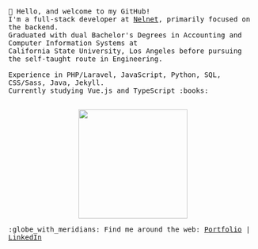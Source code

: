 
<samp>  
👋 Hello, and welcome to my GitHub!
  <br>I'm a full-stack developer at <a href="https://www.nelnet.com/welcome">Nelnet</a>, primarily focused on the backend.
  <br> Graduated with dual Bachelor's Degrees in Accounting and Computer Information Systems at
  <br> California State University, Los Angeles before pursuing the self-taught route in Engineering.
  <br>
  <br> Experience in PHP/Laravel, JavaScript, Python, SQL, CSS/Sass, Java, Jekyll.
  <br> Currently studying Vue.js and TypeScript :books:<br><br>
  <p align="center">
  <img src="https://media.giphy.com/media/yALcFbrKshfoY/giphy.gif" width="220px">
  </p>
:globe_with_meridians: Find me around the web: <a href="https://alyssabenipayo.netlify.app/">Portfolio</a> | <a href="https://www.linkedin.com/in/alyssabenipayo/">LinkedIn</a>
</samp>  
